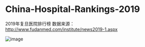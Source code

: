 # China-Hospital-Rankings-2019
2019年复旦医院排行榜  数据来源：http://www.fudanmed.com/institute/news2019-1.aspx

![image](https://github.com/stnaw/China-Hospital-Rankings-2019/blob/master/preview.png)
